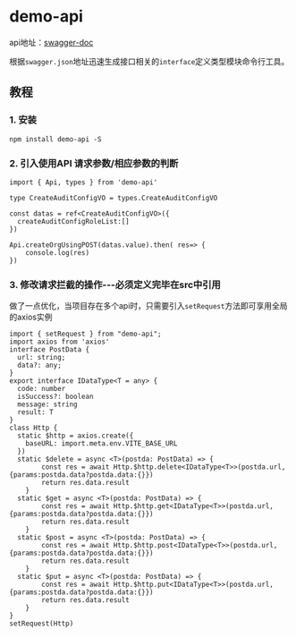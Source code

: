 
# demo-api
api地址：[swagger-doc](http://10.100.20.166:10001/swagger/v1/swagger.json)

根据`swagger.json`地址迅速生成接口相关的`interface`定义类型模块命令行工具。

## 教程

### 1. 安装

```
npm install demo-api -S
```

### 2. 引入使用API 请求参数/相应参数的判断
```
import { Api, types } from 'demo-api'

type CreateAuditConfigVO = types.CreateAuditConfigVO

const datas = ref<CreateAuditConfigVO>({
  createAuditConfigRoleList:[]
})

Api.createOrgUsingPOST(datas.value).then( res=> {
    console.log(res)
})
```
### 3. 修改请求拦截的操作---必须定义完毕在src中引用
做了一点优化，当项目存在多个api时，只需要引入`setRequest`方法即可享用全局的axios实例
```
import { setRequest } from "demo-api";
import axios from 'axios'
interface PostData {
  url: string;
  data?: any;
}
export interface IDataType<T = any> {
  code: number
  isSuccess?: boolean
  message: string
  result: T
} 
class Http {
  static $http = axios.create({
    baseURL: import.meta.env.VITE_BASE_URL
  })
  static $delete = async <T>(postda: PostData) => {
		const res = await Http.$http.delete<IDataType<T>>(postda.url, {params:postda.data?postda.data:{}})
		return res.data.result
	}
  static $get = async <T>(postda: PostData) => {
		const res = await Http.$http.get<IDataType<T>>(postda.url, {params:postda.data?postda.data:{}})
		return res.data.result
	}
  static $post = async <T>(postda: PostData) => {
		const res = await Http.$http.post<IDataType<T>>(postda.url, {params:postda.data?postda.data:{}})
		return res.data.result
	}
  static $put = async <T>(postda: PostData) => {
		const res = await Http.$http.put<IDataType<T>>(postda.url, {params:postda.data?postda.data:{}})
		return res.data.result
	}
}
setRequest(Http)
```

